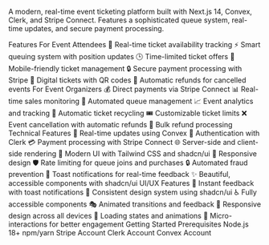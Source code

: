 A modern, real-time event ticketing platform built with Next.js 14, Convex, Clerk, and Stripe Connect. Features a sophisticated queue system, real-time updates, and secure payment processing.

Features
For Event Attendees
🎫 Real-time ticket availability tracking
⚡ Smart queuing system with position updates
🕒 Time-limited ticket offers
📱 Mobile-friendly ticket management
🔒 Secure payment processing with Stripe
📲 Digital tickets with QR codes
💸 Automatic refunds for cancelled events
For Event Organizers
💰 Direct payments via Stripe Connect
📊 Real-time sales monitoring
🎯 Automated queue management
📈 Event analytics and tracking
🔄 Automatic ticket recycling
🎟️ Customizable ticket limits
❌ Event cancellation with automatic refunds
🔄 Bulk refund processing
Technical Features
🚀 Real-time updates using Convex
👤 Authentication with Clerk
💳 Payment processing with Stripe Connect
🌐 Server-side and client-side rendering
🎨 Modern UI with Tailwind CSS and shadcn/ui
📱 Responsive design
🛡️ Rate limiting for queue joins and purchases
🔒 Automated fraud prevention
🔔 Toast notifications for real-time feedback
✨ Beautiful, accessible components with shadcn/ui
UI/UX Features
🎯 Instant feedback with toast notifications
🎨 Consistent design system using shadcn/ui
♿ Fully accessible components
🎭 Animated transitions and feedback
📱 Responsive design across all devices
🔄 Loading states and animations
💫 Micro-interactions for better engagement
Getting Started
Prerequisites
Node.js 18+
npm/yarn
Stripe Account
Clerk Account
Convex Account

